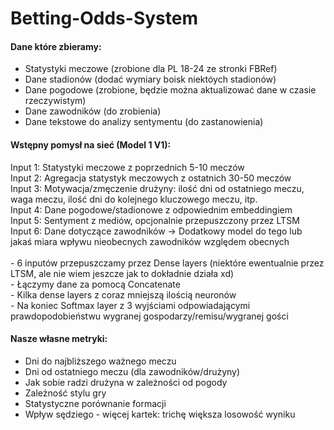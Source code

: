 # Betting-Odds-System

<h4>Dane które zbieramy:</h4>
<ul>
  <li>Statystyki meczowe (zrobione dla PL 18-24 ze stronki FBRef)</li>
  <li>Dane stadionów (dodać wymiary boisk niektóych stadionów)</li>
  <li>Dane pogodowe (zrobione, będzie można aktualizować dane w czasie rzeczywistym)</li>
  <li>Dane zawodników (do zrobienia)</li>
  <li>Dane tekstowe do analizy sentymentu (do zastanowienia)</li>
</ul>


<h4>Wstępny pomysł na sieć (Model 1 V1):</h4>
Input 1: Statystyki meczowe z poprzednich 5-10 meczów</br>
Input 2: Agregacja statystyk meczowych z ostatnich 30-50 meczów</br>
Input 3: Motywacja/zmęczenie drużyny: ilość dni od ostatniego meczu, waga meczu, ilość dni do kolejnego kluczowego meczu, itp.</br>
Input 4: Dane pogodowe/stadionowe z odpowiednim embeddingiem</br>
Input 5: Sentyment z mediów, opcjonalnie przepuszczony przez LTSM</br>
Input 6: Dane dotyczące zawodników -> Dodatkowy model do tego lub jakaś miara wpływu nieobecnych zawodników względem obecnych</br>
</br>
- 6 inputów przepuszczamy przez Dense layers (niektóre ewentualnie przez LTSM, ale nie wiem jeszcze jak to dokładnie działa xd)</br>
- Łączymy dane za pomocą Concatenate</br>
- Kilka dense layers z coraz mniejszą ilością neuronów</br>
- Na koniec Softmax layer z 3 wyjściami odpowiadającymi prawdopodobieństwu wygranej gospodarzy/remisu/wygranej gości</br>

<h4>Nasze własne metryki:</h4>
<ul>
  <li>Dni do najbliższego ważnego meczu</li>
  <li>Dni od ostatniego meczu (dla zawodników/drużyny)</li>
  <li>Jak sobie radzi drużyna w zależności od pogody</li>
  <li>Zależność stylu gry</li>
  <li>Statystyczne porównanie formacji</li>
  <li>Wpływ sędziego - więcej kartek: trichę większa losowość wyniku</li>
</ul>
